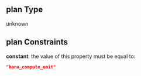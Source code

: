## plan Type

unknown

## plan Constraints

**constant**: the value of this property must be equal to:

```json
"hana_compute_unit"
```
